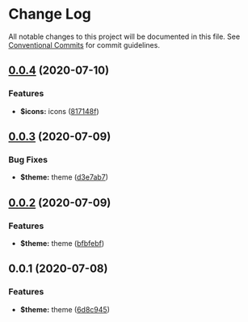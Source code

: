 # Change Log

All notable changes to this project will be documented in this file.
See [Conventional Commits](https://conventionalcommits.org) for commit guidelines.

## [0.0.4](https://github.com/hn-ui/hn-ui/compare/@hn-ui/theme@0.0.3...@hn-ui/theme@0.0.4) (2020-07-10)


### Features

* **$icons:** icons ([817148f](https://github.com/hn-ui/hn-ui/commit/817148fda019764eaaf6021a292346cbceeb2ac5))





## [0.0.3](https://github.com/hn-ui/hn-ui/compare/@hn-ui/theme@0.0.2...@hn-ui/theme@0.0.3) (2020-07-09)


### Bug Fixes

* **$theme:** theme ([d3e7ab7](https://github.com/hn-ui/hn-ui/commit/d3e7ab743c1cbe4c01efdcece2ba3f7dacfeffb0))





## [0.0.2](https://github.com/hn-ui/hn-ui/compare/@hn-ui/theme@0.0.1...@hn-ui/theme@0.0.2) (2020-07-09)


### Features

* **$theme:** theme ([bfbfebf](https://github.com/hn-ui/hn-ui/commit/bfbfebfd67e6c92301873881ef22f237d42a695f))





## 0.0.1 (2020-07-08)


### Features

* **$theme:** theme ([6d8c945](https://github.com/hn-ui/hn-ui/commit/6d8c945011c29a5c3dff5e605683f10fbdbc568d))
